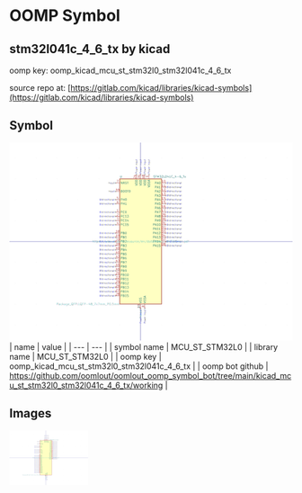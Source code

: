 # OOMP Symbol  
## stm32l041c_4_6_tx  by kicad  
  
oomp key: oomp_kicad_mcu_st_stm32l0_stm32l041c_4_6_tx  
  
source repo at: [https://gitlab.com/kicad/libraries/kicad-symbols](https://gitlab.com/kicad/libraries/kicad-symbols)  
## Symbol  
  
[![working.png](working_600.png)](working.png)  
| name | value | 
| --- | --- | 
| symbol name | MCU_ST_STM32L0 | 
| library name | MCU_ST_STM32L0 | 
| oomp key | oomp_kicad_mcu_st_stm32l0_stm32l041c_4_6_tx | 
| oomp bot github | https://github.com/oomlout/oomlout_oomp_symbol_bot/tree/main/kicad_mcu_st_stm32l0_stm32l041c_4_6_tx/working | 
## Images  
  
[![working.png](working_140.png)](working.png)  
